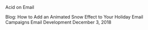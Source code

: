 Acid on Email

Blog:  How to Add an Animated Snow Effect to Your Holiday Email Campaigns
Email Development December 3, 2018

